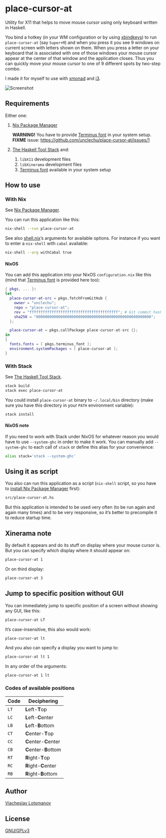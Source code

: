 # place-cursor-at

Utility for X11 that helps to move mouse cursor using only keyboard
written in Haskell.

You bind a hotkey (in your WM configuration or by using [xbindkeys]) to run
`place-cursor-at` (say `Super+M`) and when you press it you see 9 windows on
current screen with letters shown on them. When you press a letter on your
keyboard that is associated with one of those windows your mouse cursor appear
at the center of that window and the application closes. Thus you can quickly
move your mouse cursor to one of 9 different spots by two-step combo.

I made it for myself to use with
[xmonad](https://github.com/unclechu/xmonadrc)
and [i3](https://github.com/unclechu/i3rc).

![Screenshot](screenshot.png)

## Requirements

Either one:

1. [Nix Package Manager]

   **WARNING!** You have to provide [Terminus font] in your system setup.
   **FIXME** issue: https://github.com/unclechu/place-cursor-at/issues/1

2. [The Haskell Tool Stack] and:

   1. `libX11` development files
   2. `libXinerama` development files
   3. [Terminus font] available in your system setup

## How to use

### With Nix

See [Nix Package Manager].

You can run this application like this:

``` sh
nix-shell --run place-cursor-at
```

See also [shell.nix]’s arguments for available options.
For instance if you want to enter a `nix-shell` with `cabal` available:

``` sh
nix-shell --arg withCabal true
```

#### NixOS

You can add this application into your NixOS `configuration.nix` like this
(mind that [Terminus font] is provided here too):

``` nix
{ pkgs, ... }:
let
  place-cursor-at-src = pkgs.fetchFromGitHub {
    owner = "unclechu";
    repo = "place-cursor-at";
    rev = "ffffffffffffffffffffffffffffffffffffffff"; # Git commit hash
    sha256 = "0000000000000000000000000000000000000000000000000000";
  };

  place-cursor-at = pkgs.callPackage place-cursor-at-src {};
in
{
  fonts.fonts = [ pkgs.terminus_font ];
  environment.systemPackages = [ place-cursor-at ];
}
```

### With Stack

See [The Haskell Tool Stack].

``` sh
stack build
stack exec place-cursor-at
```

You could install `place-cursor-at` binary to `~/.local/bin` directory
(make sure you have this directory in your `PATH` environment variable):

``` sh
stack install
```

#### NixOS note

If you need to work with Stack under NixOS for whatever reason you would have to
use `--system-ghc` in order to make it work. You can manually add `--system-ghc`
to each call of `stack` or define this alias for your convenience:

``` sh
alias stack='stack --system-ghc'
```

## Using it as script

You also can run this application as a script
(`nix-shell` script, so you have to
[install Nix Package Manager](https://nixos.org/nix/manual/#chap-installation)
first):

``` sh
src/place-cursor-at.hs
```

But this application is intended to be used very often (to be run again and
again many times) and to be very responsive, so it’s better to precompile it to
reduce startup time.

## Xinerama note

By default it appears and do its stuff on display where your mouse cursor is.
But you can specify which display where it should appear on:

``` sh
place-cursor-at 1
```

Or on third display:

``` sh
place-cursor-at 3
```

## Jump to specific position without GUI

You can immediately jump to specific position of a screen without showing any
GUI, like this:

``` sh
place-cursor-at LT
```

It’s case-insensitive, this also would work:

``` sh
place-cursor-at lt
```

And you also can specify a display you want to jump to:

``` sh
place-cursor-at lt 1
```

In any order of the arguments:

``` sh
place-cursor-at 1 lt
```

### Codes of available positions

| Code | Deciphering           |
| -    | -                     |
| `LT` | **L**eft-**T**op      |
| `LC` | **L**eft-**C**enter   |
| `LB` | **L**eft-**B**ottom   |
| `CT` | **C**enter-**T**op    |
| `CC` | **C**enter-**C**enter |
| `CB` | **C**enter-**B**ottom |
| `RT` | **R**ight-**T**op     |
| `RC` | **R**ight-**C**enter  |
| `RB` | **R**ight-**B**ottom  |

## Author

[Viacheslav Lotsmanov](https://github.com/unclechu)

## License

[GNU/GPLv3](LICENSE)

[The Haskell Tool Stack]: https://docs.haskellstack.org/en/stable/README/
[Nix Package Manager]: https://nixos.org/manual/nix/stable/#ch-about-nix
[shell.nix]: shell.nix
[Terminus font]: http://terminus-font.sourceforge.net/
[xbindkeys]: https://linux.die.net/man/1/xbindkeys
